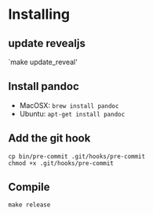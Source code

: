 # Installing

## update revealjs

`make update_reveal'

## Install pandoc

* MacOSX: `brew install pandoc`
* Ubuntu: `apt-get install pandoc`

## Add the git hook

```
cp bin/pre-commit .git/hooks/pre-commit
chmod +x .git/hooks/pre-commit
```

## Compile

`make release`
